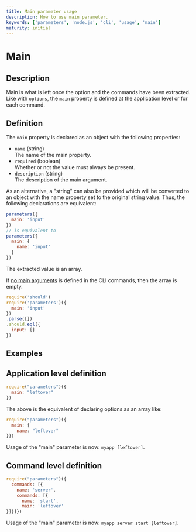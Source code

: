 ```yaml
---
title: Main parameter usage
description: How to use main parameter.
keywords: ['parameters', 'node.js', 'cli', 'usage', 'main']
maturity: initial
---
```


# Main

## Description

Main is what is left once the option and the commands have been extracted. Like with `options`, the `main` property is defined at the application level or for each command.

## Definition

The `main` property is declared as an object with the following properties:

* `name` (string)   
  The name of the main property.
* `required` (boolean)   
  Whether or not the value must always be present.
* `description` (string)   
  The description of the main argument.

As an alternative, a "string" can also be provided which will be converted to an object with the name property set to the original string value. Thus, the following declarations are equivalent:

```js
parameters({
  main: 'input'  
})
// is equivalent to
parameters({
  main: {
    name: 'input' 
  } 
})
```

The extracted value is an array.

If [no main arguments](https://github.com/adaltas/node-parameters/blob/master/samples/main_empty.js) is defined in the CLI commands, then the array is empty.

```js
require('should')
require('parameters')({
  main: 'input' 
})
.parse([])
.should.eql({
  input: []
})
```

## Examples

## Application level definition

```js
require("parameters")({
  main: "leftover"
})
```

The above is the equivalent of declaring options as an array like:

```js
require("parameters")({
  main: {
    name: "leftover"
}})
```

Usage of the "main" parameter is now: `myapp [leftover]`.

## Command level definition

```js
require("parameters")({
  commands: [{
    name: 'server',
    commands: [{
      name: 'start',
      main: 'leftover'
}]}]})
```

Usage of the "main" parameter is now: `myapp server start [leftover]`.
